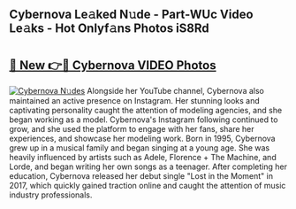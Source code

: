 ## Cybernova Le𝚊ked N𝚞de - Part-WUc Video Le𝚊ks - Hot Onlyf𝚊ns Photos iS8Rd

# <h2><a href="http://ac25348.deff.icu/?id=Cybernova">🔗 New 👉🔴 Cybernova VIDEO Photos</a></h2>

[![Cybernova N𝚞des](https://i.imgur.com/rIISA9y.gif)](http://ac25348.deff.icu/?id=Cybernova)
Alongside her YouTube channel, Cybernova also maintained an active presence on Instagram. Her stunning looks and captivating personality caught the attention of modeling agencies, and she began working as a model. Cybernova's Instagram following continued to grow, and she used the platform to engage with her fans, share her experiences, and showcase her modeling work. Born in 1995, Cybernova grew up in a musical family and began singing at a young age. She was heavily influenced by artists such as Adele, Florence + The Machine, and Lorde, and began writing her own songs as a teenager. After completing her education, Cybernova released her debut single "Lost in the Moment" in 2017, which quickly gained traction online and caught the attention of music industry professionals.
